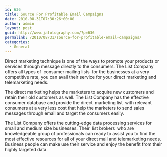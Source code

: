 ```yaml
---
id: 636
title: Source For Profitable Email Campaigns
date: 2010-08-31T07:30:26+00:00
author: admin
layout: post
guid: http://www.jafotography.com/?p=636
permalink: /2010/08/31/source-for-profitable-email-campaigns/
categories:
  - General
---
```

Direct marketing technique is one of the ways to promote your products or services through message directly to the consumers. The List Company offers all types of &nbsp;consumer mailing lists&nbsp; for the businesses at a very competitive rate, you can avail their service for your direct marketing and telemarketing needs.

The direct marketing helps the marketers to acquire new customers and retain their old customers as well. The List Company has the effective consumer database and provide the direct &nbsp;marketing list&nbsp; with relevant consumers at a very less cost that help the marketers to send sales messages through email and target the consumers easily.

The List Company offers the cutting-edge data processing services for small and medium size businesses. Their &nbsp;list brokers&nbsp; who are knowledgeable group of professionals can ready to assist you to find the most effective resources for all of your direct mail and telemarketing needs. Business people can make use their service and enjoy the benefit from their highly targeted data.